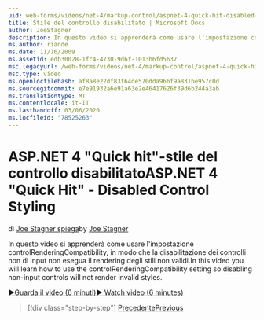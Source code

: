 ```yaml
---
uid: web-forms/videos/net-4/markup-control/aspnet-4-quick-hit-disabled-control-styling
title: Stile del controllo disabilitato | Microsoft Docs
author: JoeStagner
description: In questo video si apprenderà come usare l'impostazione controlRenderingCompatibility, in modo che la disabilitazione dei controlli non di input non esegua il rendering degli stili non validi.
ms.author: riande
ms.date: 11/16/2009
ms.assetid: edb30028-1fc4-4730-9d6f-1013b6fd5637
msc.legacyurl: /web-forms/videos/net-4/markup-control/aspnet-4-quick-hit-disabled-control-styling
msc.type: video
ms.openlocfilehash: af8a8e22df83f64de570dda966f9a831be957c0d
ms.sourcegitcommit: e7e91932a6e91a63e2e46417626f39d6b244a3ab
ms.translationtype: MT
ms.contentlocale: it-IT
ms.lasthandoff: 03/06/2020
ms.locfileid: "78525263"
---
```

# <a name="aspnet-4-quick-hit---disabled-control-styling"></a><span data-ttu-id="8f105-103">ASP.NET 4 "Quick hit"-stile del controllo disabilitato</span><span class="sxs-lookup"><span data-stu-id="8f105-103">ASP.NET 4 "Quick Hit" - Disabled Control Styling</span></span>

<span data-ttu-id="8f105-104">di [Joe Stagner spiega](https://github.com/JoeStagner)</span><span class="sxs-lookup"><span data-stu-id="8f105-104">by [Joe Stagner](https://github.com/JoeStagner)</span></span>

<span data-ttu-id="8f105-105">In questo video si apprenderà come usare l'impostazione controlRenderingCompatibility, in modo che la disabilitazione dei controlli non di input non esegua il rendering degli stili non validi.</span><span class="sxs-lookup"><span data-stu-id="8f105-105">In this video you will learn how to use the controlRenderingCompatibility setting so disabling non-input controls will not render invalid styles.</span></span> 

[<span data-ttu-id="8f105-106">&#9654;Guarda il video (6 minuti)</span><span class="sxs-lookup"><span data-stu-id="8f105-106">&#9654; Watch video (6 minutes)</span></span>](https://channel9.msdn.com/Blogs/ASP-NET-Site-Videos/aspnet-4-quick-hit-disabled-control-styling)

> [!div class="step-by-step"]
> [<span data-ttu-id="8f105-107">Precedente</span><span class="sxs-lookup"><span data-stu-id="8f105-107">Previous</span></span>](aspnet-4-quick-hit-hidden-field-divs.md)
